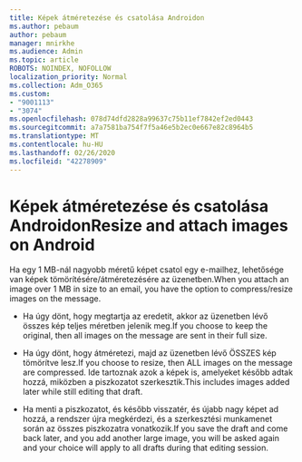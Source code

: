 ```yaml
---
title: Képek átméretezése és csatolása Androidon
ms.author: pebaum
author: pebaum
manager: mnirkhe
ms.audience: Admin
ms.topic: article
ROBOTS: NOINDEX, NOFOLLOW
localization_priority: Normal
ms.collection: Adm_O365
ms.custom:
- "9001113"
- "3074"
ms.openlocfilehash: 078d74dfd2828a99637c75b11ef7842ef2ed0443
ms.sourcegitcommit: a7a7581ba754f7f5a46e5b2ec0e667e82c8964b5
ms.translationtype: MT
ms.contentlocale: hu-HU
ms.lasthandoff: 02/26/2020
ms.locfileid: "42278909"
---
```

# <a name="resize-and-attach-images-on-android"></a><span data-ttu-id="633ee-102">Képek átméretezése és csatolása Androidon</span><span class="sxs-lookup"><span data-stu-id="633ee-102">Resize and attach images on Android</span></span>

<span data-ttu-id="633ee-103">Ha egy 1 MB-nál nagyobb méretű képet csatol egy e-mailhez, lehetősége van képek tömörítésére/átméretezésére az üzenetben.</span><span class="sxs-lookup"><span data-stu-id="633ee-103">When you attach an image over 1 MB in size to an email, you have the option to compress/resize images on the message.</span></span>
 
- <span data-ttu-id="633ee-104">Ha úgy dönt, hogy megtartja az eredetit, akkor az üzenetben lévő összes kép teljes méretben jelenik meg.</span><span class="sxs-lookup"><span data-stu-id="633ee-104">If you choose to keep the original, then all images on the message are sent in their full size.</span></span>
 
- <span data-ttu-id="633ee-105">Ha úgy dönt, hogy átméretezi, majd az üzenetben lévő ÖSSZES kép tömörítve lesz.</span><span class="sxs-lookup"><span data-stu-id="633ee-105">If you choose to resize, then ALL images on the message are compressed.</span></span>  <span data-ttu-id="633ee-106">Ide tartoznak azok a képek is, amelyeket később adtak hozzá, miközben a piszkozatot szerkesztik.</span><span class="sxs-lookup"><span data-stu-id="633ee-106">This includes images added later while still editing that draft.</span></span>
 
- <span data-ttu-id="633ee-107">Ha menti a piszkozatot, és később visszatér, és újabb nagy képet ad hozzá, a rendszer újra megkérdezi, és a szerkesztési munkamenet során az összes piszkozatra vonatkozik.</span><span class="sxs-lookup"><span data-stu-id="633ee-107">If you save the draft and come back later, and you add another large image, you will be asked again and your choice will apply to all drafts during that editing session.</span></span>
 
